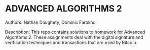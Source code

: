 ADVANCED ALGORITHMS 2
============================================================================================================

Authors: Nathan Daughety, Dominic Farolino

Description: This repo contains solutions to homework for Advanced Algorithms 2.  These assignments deal with 
             the digital signature and verification techniques and transactions that are used by Bitcoin.
